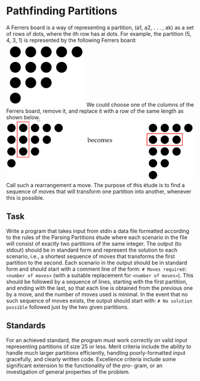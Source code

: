 # Pathfinding Partitions
A Ferrers board is a way of representing a partition, (a1, a2, . . . , ak) as a set of rows of
dots, where the ith row has ai dots. For example, the partition (5, 4, 3, 1) is represented
by the following Ferrers board:
![ferrers board](readme/ferrersboard.png)
We could choose one of the columns of the Ferrers board, remove it, and replace it with
a row of the same length as shown below.
![ferrers board becomes](readme/ferrersboardbecomes.png)
Call such a rearrangement a move. The purpose of this étude is to find a sequence of
moves that will transform one partition into another, whenever this is possible.
## Task
Write a program that takes input from stdin a data file formatted according to the rules
of the Parsing Partitions étude where each scenario in the file will consist of exactly two
partitions of the same integer.
The output (to stdout) should be in standard form and represent the solution to each
scenario, i.e., a shortest sequence of moves that transforms the first partition to the
second. Each scenario in the output should be in standard form and should start with
a comment line of the form:
```# Moves required: <number of moves>```
(with a suitable replacement for ```<number of moves>```). This should be followed by
a sequence of lines, starting with the first partition, and ending with the last, so that
each line is obtained from the previous one by a move, and the number of moves used
is minimal. In the event that no such sequence of moves exists, the output should start
with:
```# No solution possible```
followed just by the two given partitions.

## Standards
For an achieved standard, the program must work correctly on valid input representing
partitions of size 25 or less.
Merit criteria include the ability to handle much larger partitions efficiently, handling
poorly-formatted input gracefully, and clearly written code.
Excellence criteria include some significant extension to the functionality of the pro-
gram, or an investigation of general properties of the problem.